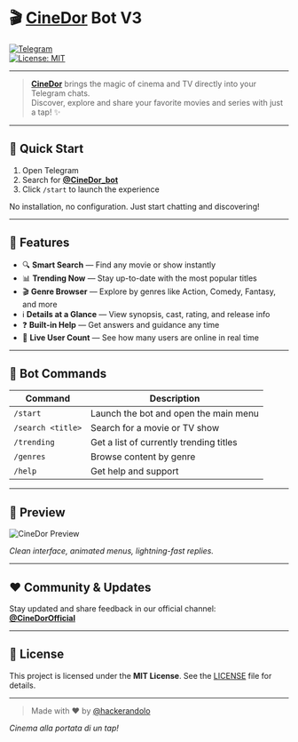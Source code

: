 # 🎬 [CineDor](https://t.me/cinedor_bot) Bot V3

[![Telegram](https://img.shields.io/badge/Telegram-Bot-blue.svg?logo=telegram)](https://t.me/cinedor_bot)  
[![License: MIT](https://img.shields.io/badge/License-MIT-blue.svg)](./LICENSE)

---

> **[CineDor](https://t.me/cinedor_bot)** brings the magic of cinema and TV directly into your Telegram chats.  
> Discover, explore and share your favorite movies and series with just a tap! ✨

---

## 🚀 Quick Start

1. Open Telegram
2. Search for **[@CineDor_bot](https://t.me/cinedor_bot)**
3. Click `/start` to launch the experience

No installation, no configuration. Just start chatting and discovering!

---

## 🌟 Features

- 🔍 **Smart Search** — Find any movie or show instantly  
- 📊 **Trending Now** — Stay up-to-date with the most popular titles  
- 🎬 **Genre Browser** — Explore by genres like Action, Comedy, Fantasy, and more  
- ℹ️ **Details at a Glance** — View synopsis, cast, rating, and release info  
- ❓ **Built-in Help** — Get answers and guidance any time  
- 👥 **Live User Count** — See how many users are online in real time  

---

## 💬 Bot Commands

| Command              | Description                                  |
|----------------------|----------------------------------------------|
| `/start`             | Launch the bot and open the main menu        |
| `/search <title>`    | Search for a movie or TV show                |
| `/trending`          | Get a list of currently trending titles      |
| `/genres`            | Browse content by genre                      |
| `/help`              | Get help and support                         |

---

## 🎨 Preview

![CineDor Preview](./assets/preview.gif)

*Clean interface, animated menus, lightning-fast replies.*

---

## ❤️ Community & Updates

Stay updated and share feedback in our official channel:  
**[@CineDorOfficial](https://t.me/NetworkArchivio)**

---

## 📜 License

This project is licensed under the **MIT License**. See the [LICENSE](./LICENSE) file for details.

---

> Made with ❤️ by [@hackerandolo](https://github.com/hackerandolo)

_Cinema alla portata di un tap!_
